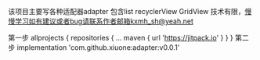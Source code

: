 该项目主要写各种适配器adapter
包含list recyclerView GridView
技术有限，慢慢学习如有建议或者bug请联系作者邮箱kxmh_sh@yeah.net

第一步
allprojects {
		repositories {
			...
			maven { url 'https://jitpack.io' }
		}
}
第二步
implementation 'com.github.xiuone:adapter:v0.0.1'
